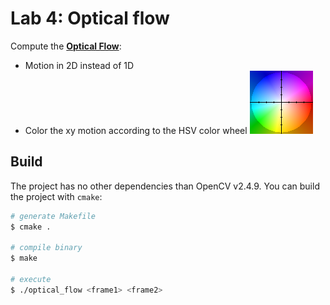 # Lab 4: Optical flow

Compute the **[Optical Flow](http://en.wikipedia.org/wiki/Optical_flow)**:

 * Motion in 2D instead of 1D
 * Color the xy motion according to the HSV color wheel
   ![HSV color wheel](color-wheel.png)


## Build

The project has no other dependencies than OpenCV v2.4.9. You can build the
project with `cmake`:

```bash
# generate Makefile
$ cmake .

# compile binary
$ make

# execute
$ ./optical_flow <frame1> <frame2>
```